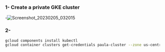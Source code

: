 ### 1- Create a private GKE cluster
-![Screenshot_20230205_032015](https://user-images.githubusercontent.com/116673091/216821447-b0d00e7a-dca3-4d85-9d13-e6d5bb81772b.png)
### 2-
```bash 
gcloud components install kubectl
gcloud container clusters get-credentials paula-cluster --zone us-central1 --project paula-iti
